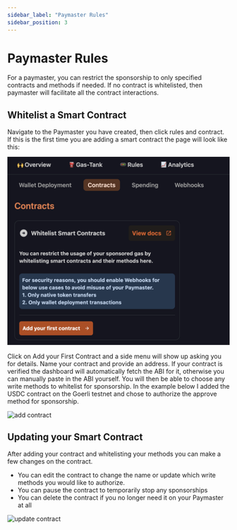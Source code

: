 ```yaml
---
sidebar_label: "Paymaster Rules"
sidebar_position: 3
---
```


# Paymaster Rules

For a paymaster, you can restrict the sponsorship to only specified contracts and methods if needed. If no contract is whitelisted, then paymaster will facilitate all the contract interactions. 

## Whitelist a Smart Contract

Navigate to the Paymaster you have created, then click rules and contract. If this is the first time you are adding a smart contract the page will look like this:

![new contract](../images/contracts/new_contract.png)

Click on Add your First Contract and a side menu will show up asking you for details. Name your contract and provide an address. If your contract is verified the dashboard will automatically fetch the ABI for it, otherwise you can manually paste in the ABI yourself. You will then be able to choose any write methods to whitelist for sponsorship. In the example below I added the USDC contract on the Goerli testnet and chose to authorize the approve method for sponsorship.

![add contract](../images/contracts/add_contract.png)

## Updating your Smart Contract

After adding your contract and whitelisting your methods you can make a few changes on the contract.

- You can edit the contract to change the name or update which write methods you would like to authorize.
- You can pause the contract to temporarily stop any sponsorships
- You can delete the contract if you no longer need it on your Paymaster at all

![update contract](../images/contracts/changes.png)
